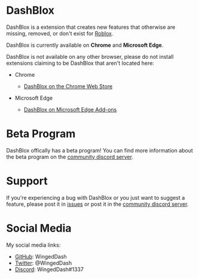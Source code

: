 # DashBlox
DashBlox is a extension that creates new features that otherwise are missing, removed, or don't exist for [Roblox](https://www.roblox.com/).

DashBlox is currently available on **Chrome** and **Microsoft Edge**.

DashBlox is not available on any other browser, please do not install extensions claiming to be DashBlox that aren't located here:

* Chrome
    * [DashBlox on the Chrome Web Store](https://chrome.google.com/webstore/detail/dashblox/ogffnhpicoghhpcbememhijlbdejchjb)

* Microsoft Edge
    * [DashBlox on Microsoft Edge Add-ons](https://microsoftedge.microsoft.com/addons/detail/dashblox/fdplbdkcchjedlpbdfpcnanbbgjghace)
# Beta Program
DashBlox offically has a beta program! You can find more information about the beta program on the [community discord server](https://discord.gg/D2wqedQpTx).

# Support
If you're experiencing a bug with DashBlox or you just want to suggest a feature, please post it in [issues](https://github.com/WingedDash/DashBlox/issues) or post it in the [community discord server](https://discord.gg/D2wqedQpTx).

# Social Media

My social media links:

* [GitHub](https://github.com/WingedDash): WingedDash
* [Twitter](https://twitter.com/WingedDash): @WingedDash
* [Discord](https://discord.com/): WingedDash#1337